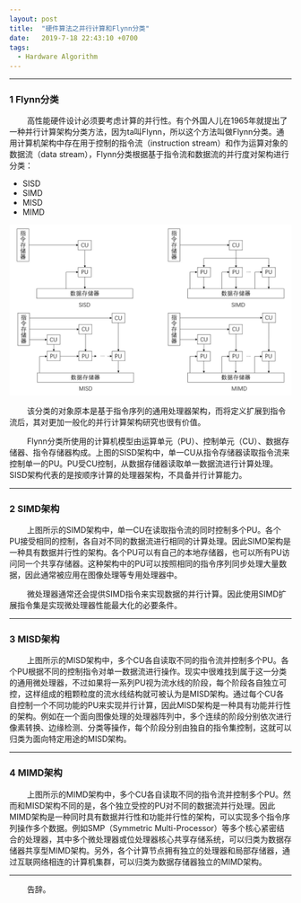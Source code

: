 ```yaml
---
layout: post
title:  "硬件算法之并行计算和Flynn分类"
date:   2019-7-18 22:43:10 +0700
tags:
  - Hardware Algorithm
---
```


-------
### 1 Flynn分类

&#160; &#160; &#160; &#160; 高性能硬件设计必须要考虑计算的并行性。有个外国人儿在1965年就提出了一种并行计算架构分类方法，因为ta叫Flynn，所以这个方法叫做Flynn分类。通用计算机架构中存在用于控制的指令流（instruction stream）和作为运算对象的数据流（data stream），Flynn分类根据基于指令流和数据流的并行度对架构进行分类：

* SISD
* SIMD
* MISD
* MIMD

![1](https://raw.githubusercontent.com/Verdvana/Verdvana.github.io/master/_posts/%E7%A1%AC%E4%BB%B6%E7%AE%97%E6%B3%95%E4%B9%8B%E5%B9%B6%E8%A1%8C%E8%AE%A1%E7%AE%97%E5%92%8CFlynn%E5%88%86%E7%B1%BB/1.jpg)

&#160; &#160; &#160; &#160; 该分类的对象原本是基于指令序列的通用处理器架构，而将定义扩展到指令流后，其对更加一般化的并行计算架构研究也很有价值。

&#160; &#160; &#160; &#160; Flynn分类所使用的计算机模型由运算单元（PU）、控制单元（CU）、数据存储器、指令存储器构成。上图的SISD架构中，单一CU从指令存储器读取指令流来控制单一的PU。PU受CU控制，从数据存储器读取单一数据流进行计算处理。SISD架构代表的是按顺序计算的处理器架构，不具备并行计算能力。

----

### 2 SIMD架构

&#160; &#160; &#160; &#160; 上图所示的SIMD架构中，单一CU在读取指令流的同时控制多个PU。各个PU接受相同的控制，各自对不同的数据流进行相同的计算处理。因此SIMD架构是一种具有数据并行性的架构。各个PU可以有自己的本地存储器，也可以所有PU访问同一个共享存储器。这种架构中的PU可以按照相同的指令序列同步处理大量数据，因此通常被应用在图像处理等专用处理器中。

&#160; &#160; &#160; &#160; 微处理器通常还会提供SIMD指令来实现数据的并行计算。因此使用SIMD扩展指令集是实现微处理器性能最大化的必要条件。

----

### 3 MISD架构

&#160; &#160; &#160; &#160; 上图所示的MISD架构中，多个CU各自读取不同的指令流并控制多个PU。各个PU根据不同的控制指令对单一数据流进行操作。现实中很难找到属于这一分类的通用微处理器，不过如果将一系列PU视为流水线的阶段，每个阶段各自独立可控，这样组成的粗颗粒度的流水线结构就可被认为是MISD架构。通过每个CU各自控制一个不同功能的PU来实现并行计算，因此MISD架构是一种具有功能并行性的架构。例如在一个面向图像处理的处理器阵列中，多个连续的阶段分别依次进行像素转换、边缘检测、分类等操作，每个阶段分别由独自的指令集控制，这就可以归类为面向特定用途的MISD架构。

----

### 4 MIMD架构

&#160; &#160; &#160; &#160; 上图所示的MIMD架构中，多个CU各自读取不同的指令流并控制多个PU。然而和MISD架构不同的是，各个独立受控的PU对不同的数据流并行处理。因此MIMD架构是一种同时具有数据并行性和功能并行性的架构，可以实现多个指令序列操作多个数据。例如SMP（Symmetric Multi-Processor）等多个核心紧密结合的处理器，其中多个微处理器或位处理器核心共享存储系统，可以归类为数据存储器共享型MIMD架构。另外，各个计算节点拥有独立的处理器和局部存储器，通过互联网络相连的计算机集群，可以归类为数据存储器独立的MIMD架构。

----
&#160; &#160; &#160; &#160; 告辞。

